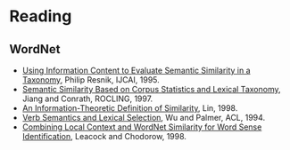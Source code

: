 # Reading

## WordNet

* [Using Information Content to Evaluate Semantic Similarity in a Taxonomy](http://www.mathcs.emory.edu/~choi/courses/reading/resnik-95a.pdf), Philip Resnik, IJCAI, 1995.
* [Semantic Similarity Based on Corpus Statistics and Lexical Taxonomy](http://www.mathcs.emory.edu/~choi/courses/reading/jiang-97a.pdf), Jiang and Conrath, ROCLING, 1997.
* [An Information-Theoretic Definition of Similarity](http://www.mathcs.emory.edu/~choi/courses/reading/lin-98a.pdf), Lin, 1998.
* [Verb Semantics and Lexical Selection](http://www.mathcs.emory.edu/~choi/courses/reading/wu-94a), Wu and Palmer, ACL, 1994.
* [Combining Local Context and WordNet Similarity for Word Sense Identification](http://www.mathcs.emory.edu/~choi/courses/reading/leacock-98a.pdf), Leacock and Chodorow, 1998.
